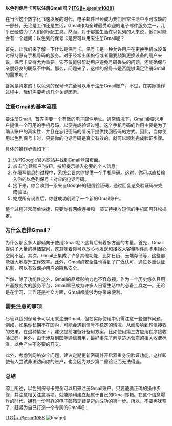 **以色列保号卡可以注册Gmail吗？[[TG💪+ @esim1088](https://t.me/s/esim1088)]**

在当今这个数字化飞速发展的时代，电子邮件已经成为我们日常生活中不可或缺的一部分。无论是工作还是生活，Gmail作为全球最受欢迎的电子邮件服务之一，几乎已经成为了人们的标配工具。然而，对于那些生活在以色列的人来说，他们可能会有一个疑问：以色列的保号卡是否可以用来注册Gmail呢？

首先，让我们来了解一下什么是保号卡。保号卡是一种允许用户在更换手机或设备时保持原有手机号码的服务。对于经常出国旅行或者需要频繁更换设备的用户来说，保号卡显得尤为重要。它不仅能够帮助用户避免号码丢失的问题，还能确保与亲朋好友的联系不中断。那么，问题来了，这样的保号卡是否能够满足注册Gmail的需求呢？

答案是肯定的！以色列的保号卡完全可以用于注册Gmail账户。不过，在实际操作过程中，我们需要考虑几个关键因素。

### **注册Gmail的基本流程**

要注册Gmail，首先需要一个有效的电子邮件地址。通常情况下，Gmail会要求用户提供一个可用的手机号码，以便完成验证过程。这个手机号码的作用主要是为了确认账户的真实性，并且在忘记密码的情况下提供找回密码的方式。因此，当你使用以色列保号卡时，只要你的电话号码是真实有效的，就可以顺利完成验证步骤。

具体的操作步骤如下：

1. 访问Google官方网站并找到Gmail登录页面。
2. 点击“创建账户”按钮，按照提示输入必要的个人信息。
3. 在填写信息的过程中，系统会要求你提供一个手机号码。这时，你可以直接输入你的以色列保号卡对应的电话号码。
4. 接下来，你会收到一条来自Google的短信验证码，通过回复这条验证码来完成验证。
5. 完成所有设置后，你就成功创建了一个新的Gmail账户。

整个过程非常简单快捷，只要你有网络连接和一部支持接收短信的手机即可轻松搞定。

### **为什么选择Gmail？**

为什么那么多人都倾向于使用Gmail呢？这背后有着多方面的考量。首先，Gmail提供了大量的存储空间，这意味着你可以放心地发送和接收大容量附件而不用担心空间不足。其次，Gmail还集成了许多其他功能，比如日历、云端存储等，这些都能极大地提升工作效率。此外，Gmail的安全性也得到了广泛认可，通过多重认证机制，可以有效保护用户的隐私安全。

当然，除了功能性之外，Gmail的品牌影响力也不容忽视。作为一个历史悠久且用户基数庞大的服务平台，Gmail早已成为许多人日常生活中的必备工具之一。无论是在学习、工作还是社交方面，Gmail都能够为你带来便利。

### **需要注意的事项**

尽管以色列保号卡可以用来注册Gmail，但在实际使用中仍需注意一些细节问题。例如，如果你长期不在国内，可能会遇到信号不稳定的情况，从而影响到短信接收的效果。在这种情况下，建议提前准备好备用方案，比如使用第三方应用程序接收验证码。另外，由于涉及到国际通信费用，最好事先了解清楚运营商的相关收费标准，以免产生不必要的开支。

此外，考虑到网络安全问题，建议定期更新密码并开启双重身份验证功能。这样即使有人尝试非法访问你的账户，也会因为缺少第二重验证而无法得逞。

### **总结**

综上所述，以色列保号卡完全可以用来注册Gmail账户。只要遵循正确的操作步骤，并注意相关注意事项，就能顺利建立起属于自己的Gmail邮箱。在这个信息爆炸的时代，拥有一份可靠的电子邮箱无疑是迈向成功的第一步。所以，不要再犹豫了，赶紧为自己打造一个专属的Gmail吧！

[[TG💪+ @esim1088](https://t.me/s/esim1088) ![Image](https://i.postimg.cc/4NQfJmqS/Snipaste-2025-05-13-00-14-12.png)]